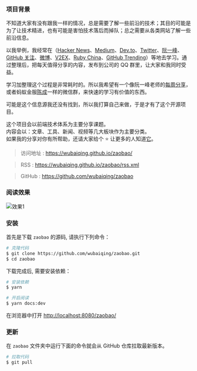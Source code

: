 ### 项目背景
不知道大家有没有跟我一样的情况，总是需要了解一些前沿的技术；其目的可能是为了让技术精进，也有可能是害怕技术落后而掉队；总之需要从各类网站了解一些前沿信息。

以我举例，我经常在（[Hacker News](https://news.ycombinator.com/)、[Medium](https://medium.com/)、[Dev.to](https://dev.to/)、[Twitter](https://twitter.com/)、[阮一峰](http://www.ruanyifeng.com/blog/)、[GitHub 关注](https://github.com/)、[微博](https://weibo.com/)、[V2EX](https://www.v2ex.com/)、[Ruby China](https://ruby-china.org/)、[GitHub Trending](https://github.com/trending)）等地去学习。通过整理后，把每天值得分享的内容，发布到公司的 QQ 群里，让大家和我同时受益。

学习加整理这个过程是非常耗时的。所以我希望有一个像阮一峰老师的[每周分享](http://www.ruanyifeng.com/blog/2018/12/weekly-issue-36.html)，或者蚂蚁金服[陈成](https://github.com/sorrycc/)一样的微信群，来快速的学习有价值的东西。

可能是这个信息源我还没有找到，所以我打算自己来做，于是才有了这个开源项目。  

这个项目会以前端技术体系为主要分享课题。  
内容会以：文章、工具、新闻、视频等几大板块作为主要分类。  
如果我的分享对你有所帮助，还请大家给个 ⭐️ 让更多的人知道[它](https://github.com/wubaiqing/zaobao)。  

> 访问地址 : <https://wubaiqing.github.io/zaobao/>

> RSS : <https://wubaiqing.github.io/zaobao/rss.xml>

> GitHub : <https://github.com/wubaiqing/zaobao>

### 阅读效果
![效果1](https://raw.githubusercontent.com/wubaiqing/zaobao/master/docs/assets/introduce_1.png)

### 安装

首先是下载 `zaobao` 的源码, 请执行下列命令：  
```bash
# 克隆代码
$ git clone https://github.com/wubaiqing/zaobao.git
$ cd zaobao
```

下载完成后, 需要安装依赖：
```bash
# 安装依赖
$ yarn 

# 开启阅读
$ yarn docs:dev 
```

在浏览器中打开 <http://localhost:8080/zaobao/>

### 更新

在 `zaobao` 文件夹中运行下面的命令就会从 GitHub 仓库拉取最新版本。

```bash
# 拉取代码
$ git pull
```
